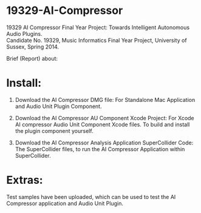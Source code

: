 19329-AI-Compressor
===================

19329 AI Compressor Final Year Project: Towards Intelligent Autonomous Audio Plugins.                                       
Candidate No. 19329, Music Informatics Final Year Project, University of Sussex, Spring 2014.

Brief (Report) about:

Install:
===================

1. Download the AI Compressor DMG file:
   For Standalone Mac Application and Audio Unit Plugin Component.

2. Download the AI Compressor AU Component Xcode Project:
   For Xcode AI compressor Audio Unit Component Xcode files.
   To build and install the plugin component yourself.

3. Download the AI Compressor Analysis Application SuperCollider Code:
   The SuperCollider files, to run the AI Compressor Application within SuperCollider.

Extras:
===================
Test samples have been uploaded, which can be used to test the AI Compressor application and Audio Unit Plugin.
